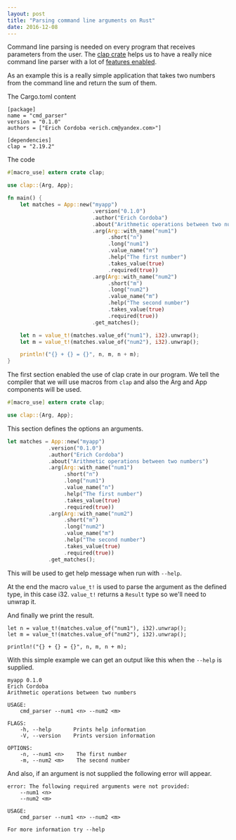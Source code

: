 ```yaml
---
layout: post
title: "Parsing command line arguments on Rust"
date: 2016-12-08
---
```


Command line parsing is needed on every program that receives parameters from the user. The [clap crate](https://crates.io/crates/clap) helps us to have a really nice command line parser with a lot of [features enabled](http://clap.rs/).

As an example this is a really simple application that takes two numbers from the command line and return the sum of them.

The Cargo.toml content
```
[package]
name = "cmd_parser"
version = "0.1.0"
authors = ["Erich Cordoba <erich.cm@yandex.com>"]

[dependencies]
clap = "2.19.2"
```

The code

```rust
#[macro_use] extern crate clap;

use clap::{Arg, App};

fn main() {
    let matches = App::new("myapp")
    					   .version("0.1.0")
    					   .author("Erich Cordoba")
    					   .about("Arithmetic operations between two numbers")
    					   .arg(Arg::with_name("num1")
    					   	    .short("n")
    					   	    .long("num1")
    					   	    .value_name("n")
    					   	    .help("The first number")
    					   	    .takes_value(true)
    					   	    .required(true))
    					   .arg(Arg::with_name("num2")
    					   	    .short("m")
    					   	    .long("num2")
    					   	    .value_name("m")
    					   	    .help("The second number")
    					   	    .takes_value(true)
    					   	    .required(true))
    					   .get_matches();

    let n = value_t!(matches.value_of("num1"), i32).unwrap();
    let m = value_t!(matches.value_of("num2"), i32).unwrap();

    println!("{} + {} = {}", n, m, n + m);
}
```

The first section enabled the use of clap crate in our program. We tell the compiler that we will use macros from `clap` and also the Arg and App components will be used.

```rust
#[macro_use] extern crate clap;

use clap::{Arg, App};
```
This section defines the options an arguments.

```rust
let matches = App::new("myapp")
             .version("0.1.0")
             .author("Erich Cordoba")
             .about("Arithmetic operations between two numbers")
             .arg(Arg::with_name("num1")
                  .short("n")
                  .long("num1")
                  .value_name("n")
                  .help("The first number")
                  .takes_value(true)
                  .required(true))
             .arg(Arg::with_name("num2")
                  .short("m")
                  .long("num2")
                  .value_name("m")
                  .help("The second number")
                  .takes_value(true)
                  .required(true))
             .get_matches();
```

This will be used to get help message when run with `--help`.

At the end the macro `value_t!` is used to parse the argument as the defined type, in this case i32. `value_t!` returns a `Result` type so we'll need to unwrap it.

And finally we print the result.

```rust-lang
let n = value_t!(matches.value_of("num1"), i32).unwrap();
let m = value_t!(matches.value_of("num2"), i32).unwrap();

println!("{} + {} = {}", n, m, n + m);
```
With this simple example we can get an output like this when the `--help` is supplied.

```
myapp 0.1.0
Erich Cordoba
Arithmetic operations between two numbers

USAGE:
    cmd_parser --num1 <n> --num2 <m>

FLAGS:
    -h, --help       Prints help information
    -V, --version    Prints version information

OPTIONS:
    -n, --num1 <n>    The first number
    -m, --num2 <m>    The second number
```

And also, if an argument is not supplied the following error will appear.

```
error: The following required arguments were not provided:
    --num1 <n>
    --num2 <m>

USAGE:
    cmd_parser --num1 <n> --num2 <m>

For more information try --help
```
